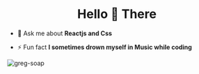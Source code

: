 <h1 align="center">Hello 👋 There</h1>

- 💬 Ask me about **Reactjs and Css**

- ⚡ Fun fact **I sometimes drown myself in Music while coding**

<p><img align="left" src="https://github-readme-stats.vercel.app/api/top-langs?username=greg-soap&show_icons=true&locale=en&layout=compact" alt="greg-soap" /></p>






